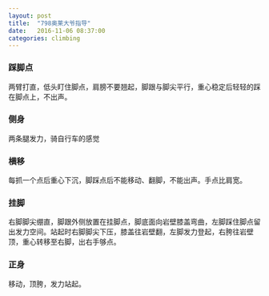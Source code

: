 ```yaml
---
layout: post
title:  "798奥莱大爷指导"
date:   2016-11-06 08:37:00
categories: climbing
---
```

### 踩脚点
两臂打直，低头盯住脚点，肩膀不要翘起，脚跟与脚尖平行，重心稳定后轻轻的踩在脚点上，不出声。

### 侧身
两条腿发力，骑自行车的感觉

### 横移
每抓一个点后重心下沉，脚踩点后不能移动、翻脚，不能出声。手点比肩宽。

### 挂脚
右脚脚尖绷直，脚跟外侧放置在挂脚点，脚底面向岩壁膝盖弯曲，左脚踩住脚点留出发力空间。站起时右脚脚尖下压，膝盖往岩壁翻，左脚发力登起，右胯往岩壁顶，重心转移至右脚，出右手够点。


### 正身
移动，顶胯，发力站起。
